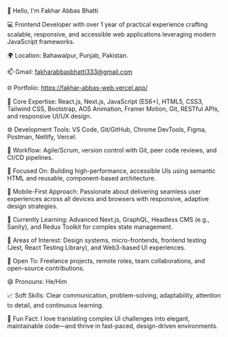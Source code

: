 👋 Hello, I'm Fakhar Abbas Bhatti

💻 Frontend Developer with over 1 year of practical experience crafting scalable, responsive, and accessible web applications leveraging modern JavaScript frameworks.

🌍 Location: Bahawalpur, Punjab, Pakistan.

📫 Gmail: fakharabbasbhatti333@gmail.com

🌐 Portfolio: https://fakhar-abbas-web.vercel.app/

🧠 Core Expertise: React.js, Next.js, JavaScript (ES6+), HTML5, CSS3, Tailwind CSS, Bootstrap, AOS Animation, Framer Motion, Git, RESTful APIs, and responsive UI/UX design.

⚙️ Development Tools: VS Code, Git/GitHub, Chrome DevTools, Figma, Postman, Netlify, Vercel.

🔄 Workflow: Agile/Scrum, version control with Git, peer code reviews, and CI/CD pipelines.

🎯 Focused On: Building high-performance, accessible UIs using semantic HTML and reusable, component-based architecture.

📱 Mobile-First Approach: Passionate about delivering seamless user experiences across all devices and browsers with responsive, adaptive design strategies.

🌱 Currently Learning: Advanced Next.js, GraphQL, Headless CMS (e.g., Sanity), and Redux Toolkit for complex state management.

👀 Areas of Interest: Design systems, micro-frontends, frontend testing (Jest, React Testing Library), and Web3-based UI experiences.

🤝 Open To: Freelance projects, remote roles, team collaborations, and open-source contributions.

😄 Pronouns: He/Him

📈 Soft Skills: Clear communication, problem-solving, adaptability, attention to detail, and continuous learning.

🧩 Fun Fact: I love translating complex UI challenges into elegant, maintainable code—and thrive in fast-paced, design-driven environments.
